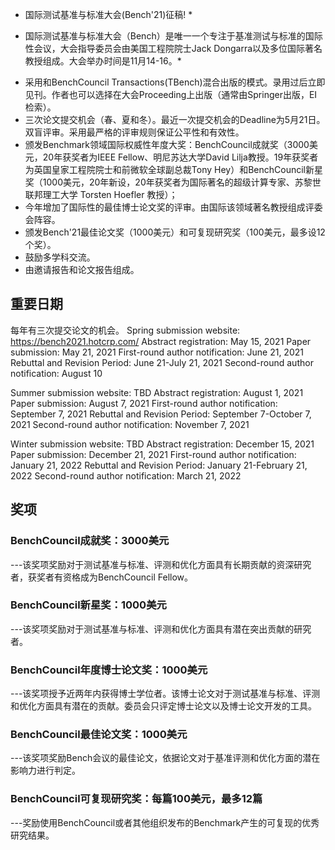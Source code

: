 
* 国际测试基准与标准大会(Bench'21)征稿! *

* 国际测试基准与标准大会（Bench）是唯一一个专注于基准测试与标准的国际性会议，大会指导委员会由美国工程院院士Jack Dongarra以及多位国际著名教授组成。大会举办时间是11月14-16。*

- 采用和BenchCouncil Transactions(TBench)混合出版的模式。录用过后立即见刊。作者也可以选择在大会Proceeding上出版（通常由Springer出版，EI检索）。
- 三次论文提交机会（春、夏和冬）。最近一次提交机会的Deadline为5月21日。双盲评审。采用最严格的评审规则保证公平性和有效性。
- 颁发Benchmark领域国际权威性年度大奖：BenchCouncil成就奖（3000美元，20年获奖者为IEEE Fellow、明尼苏达大学David Lilja教授。19年获奖者为英国皇家工程院院士和前微软全球副总裁Tony Hey）和BenchCouncil新星奖（1000美元，20年新设，20年获奖者为国际著名的超级计算专家、苏黎世联邦理工大学 Torsten Hoefler 教授）；
- 今年增加了国际性的最佳博士论文奖的评审。由国际该领域著名教授组成评委会阵容。
- 颁发Bench'21最佳论文奖（1000美元）和可复现研究奖（100美元，最多设12个奖）。
- 鼓励多学科交流。
- 由邀请报告和论文报告组成。

## 重要日期
每年有三次提交论文的机会。
Spring submission website:  https://bench2021.hotcrp.com/ 
Abstract registration: May 15, 2021
Paper submission: May 21, 2021
First-round author notification: June 21, 2021
Rebuttal and Revision Period: June 21-July 21, 2021 
Second-round author notification: August 10
 
Summer submission website: TBD
Abstract registration: August 1, 2021
Paper submission: August 7, 2021
First-round author notification: September 7, 2021
Rebuttal and Revision Period: September 7-October 7, 2021 
Second-round author notification: November 7, 2021
 
Winter submission website: TBD
Abstract registration: December 15, 2021
Paper submission: December 21, 2021
First-round author notification: January 21, 2022
Rebuttal and Revision Period: January 21-February 21, 2022
Second-round author notification: March 21, 2022

## 奖项
### BenchCouncil成就奖：3000美元
---该奖项奖励对于测试基准与标准、评测和优化方面具有长期贡献的资深研究者，获奖者有资格成为BenchCouncil Fellow。 

### BenchCouncil新星奖：1000美元
---该奖项奖励对于测试基准与标准、评测和优化方面具有潜在突出贡献的研究者。

### BenchCouncil年度博士论文奖：1000美元
---该奖项授予近两年内获得博士学位者。该博士论文对于测试基准与标准、评测和优化方面具有潜在的贡献。委员会只评定博士论文以及博士论文开发的工具。
 
### BenchCouncil最佳论文奖：1000美元
---该奖项奖励Bench会议的最佳论文，依据论文对于基准评测和优化方面的潜在影响力进行判定。
 
### BenchCouncil可复现研究奖：每篇100美元，最多12篇
---奖励使用BenchCouncil或者其他组织发布的Benchmark产生的可复现的优秀研究结果。




